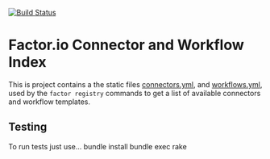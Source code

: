 [![Build Status](https://travis-ci.org/factor-io/index.svg?branch=master)](https://travis-ci.org/factor-io/index)

Factor.io Connector and Workflow Index
=====
This is project contains a the static files [connectors.yml](https://github.com/factor-io/index/blob/master/connectors.yml), and [workflows.yml](https://github.com/factor-io/index/blob/master/workflows.yml), used by the `factor registry` commands to get a list of available connectors and workflow templates.


## Testing
To run tests just use...
    bundle install
    bundle exec rake
